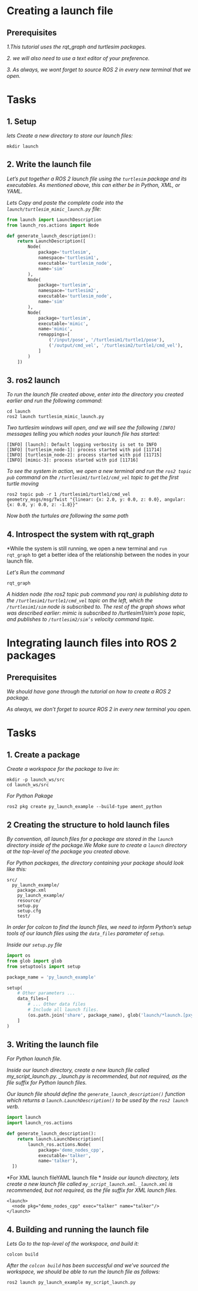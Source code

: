 # Creating a launch file
## Prerequisites
*1.This tutorial uses the rqt_graph and turtlesim packages.*

*2. we will also need to use a text editor of your preference.*

*3. As always, we wont forget to source ROS 2 in every new terminal that we open.*

# Tasks
## 1. Setup
*lets Create a new directory to store our launch files:*
```
mkdir launch
```
## 2. Write the launch file
*Let’s put together a ROS 2 launch file using the `turtlesim` package and its executables. As mentioned above, this can either be in Python, XML, or YAML.*

*Lets Copy and paste the complete code into the `launch/turtlesim_mimic_launch.py` file:* 

```python
from launch import LaunchDescription
from launch_ros.actions import Node

def generate_launch_description():
    return LaunchDescription([
        Node(
            package='turtlesim',
            namespace='turtlesim1',
            executable='turtlesim_node',
            name='sim'
        ),
        Node(
            package='turtlesim',
            namespace='turtlesim2',
            executable='turtlesim_node',
            name='sim'
        ),
        Node(
            package='turtlesim',
            executable='mimic',
            name='mimic',
            remappings=[
                ('/input/pose', '/turtlesim1/turtle1/pose'),
                ('/output/cmd_vel', '/turtlesim2/turtle1/cmd_vel'),
            ]
        )
    ])
 ```
## 3. ros2 launch
*To run the launch file created above, enter into the directory you created earlier and run the following command:*

```
cd launch
ros2 launch turtlesim_mimic_launch.py
```
*Two turtlesim windows will open, and we will see the following `[INFO]` messages telling you which nodes your launch file has started:*
```
[INFO] [launch]: Default logging verbosity is set to INFO
[INFO] [turtlesim_node-1]: process started with pid [11714]
[INFO] [turtlesim_node-2]: process started with pid [11715]
[INFO] [mimic-3]: process started with pid [11716]
```
*To see the system in action, we open a new terminal and run the `ros2 topic pub` command on the `/turtlesim1/turtle1/cmd_vel` topic to get the first turtle moving*
```
ros2 topic pub -r 1 /turtlesim1/turtle1/cmd_vel geometry_msgs/msg/Twist "{linear: {x: 2.0, y: 0.0, z: 0.0}, angular: {x: 0.0, y: 0.0, z: -1.8}}"
```
*Now both the turtules are following the same path*

## 4. Introspect the system with rqt_graph
*While the system is still running, we open a new terminal and `run rqt_graph` to get a better idea of the relationship between the nodes in your launch file.

*Let's Run the command*
```
rqt_graph
```
*A hidden node (the ros2 topic pub command you ran) is publishing data to the `/turtlesim1/turtle1/cmd_vel` topic on the left, which the `/turtlesim1/sim` node is subscribed to. The rest of the graph shows what was described earlier: mimic is subscribed to /turtlesim1/sim’s pose topic, and publishes to `/turtlesim2/sim’s` velocity command topic.*



# Integrating launch files into ROS 2 packages
## Prerequisites
*We should have gone through the tutorial on how to create a ROS 2 package.*

*As always, we don’t forget to source ROS 2 in every new terminal you open.*

# Tasks
## 1. Create a package
*Create a workspace for the package to live in:*
```
mkdir -p launch_ws/src
cd launch_ws/src
```
*For Python Pakage*
```
ros2 pkg create py_launch_example --build-type ament_python
```
## 2 Creating the structure to hold launch files
*By convention, all launch files for a package are stored in the `launch` directory inside of the package.We Make sure to create a `launch` directory at the top-level of the package you created above.*

*For Python packages, the directory containing your package should look like this:*
```
src/
  py_launch_example/
    package.xml
    py_launch_example/
    resource/
    setup.py
    setup.cfg
    test/
```
*In order for colcon to find the launch files, we need to inform Python’s setup tools of our launch files using the `data_files` parameter of `setup`.*

*Inside our `setup.py` file*

```python
import os
from glob import glob
from setuptools import setup

package_name = 'py_launch_example'

setup(
    # Other parameters ...
    data_files=[
        # ... Other data files
        # Include all launch files.
        (os.path.join('share', package_name), glob('launch/*launch.[pxy][yma]*'))
    ]
)
```
## 3. Writing the launch file
*For Python launch file.*

*Inside our launch directory, create a new launch file called my_script_launch.py. _launch.py is recommended, but not required, as the file suffix for Python launch files.*

*Our launch file should define the `generate_launch_description()` function which returns a `launch.LaunchDescription()` to be used by the `ros2 launch` verb.*

```python
import launch
import launch_ros.actions

def generate_launch_description():
    return launch.LaunchDescription([
        launch_ros.actions.Node(
            package='demo_nodes_cpp',
            executable='talker',
            name='talker'),
  ])
``` 
  
*For XML launch fileYAML launch file *
*Inside our launch directory, lets create a new launch file called `my_script_launch.xml`. `_launch.xml` is recommended, but not required, as the file suffix for XML launch files.*
```
<launch>
  <node pkg="demo_nodes_cpp" exec="talker" name="talker"/>
</launch>
```
## 4. Building and running the launch file
*Lets Go to the top-level of the workspace, and build it:*
```
colcon build
```
*After the `colcon build` has been successful and we’ve sourced the workspace, we should be able to run the launch file as follows:*

```
ros2 launch py_launch_example my_script_launch.py
```

